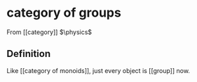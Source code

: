 # category of groups
From [[category]]
$\physics$
## Definition
Like [[category of monoids]], just every object is [[group]] now.